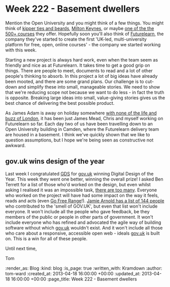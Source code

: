 Week 222 - Basement dwellers
============================

Mention the Open University and you might think of a few things.  You might think of [kipper ties and beards](http://www.open.edu/openlearn/education/educational-technology-and-practice/educational-technology/1973-maths-beards-and-props), [Milton Keynes](http://www.open.ac.uk/about/main/faculties-and-centres/milton-keynes-campus), or maybe [one of the the 500+ courses](http://www3.open.ac.uk/study/atoz/allcourses.htm) they offer.  Hopefully soon you'll also think of [Futurelearn](http://futurelearn.com), the company they've started to create the first 'UK-led, multi-university platform for free, open, online courses' - the company we started working with this week.

Starting a new project is always hard work, even when the team seem as friendly and nice as at Futurelearn.  It takes time to get a good grip on things.  There are people to meet, documents to read and a lot of other people's thinking to absorb.  In this project a lot of big ideas have already been mooted, and there are some grand plans.  Our challenge is to cut-down and simplify these into small, manageable stories.  We need to show that we're reducing scope not because we want to do less - in fact the truth is opposite.  Breaking large ideas into small, value-giving stories gives us the best chance of delivering the best possible product.

As James Adam is away on holiday somewhere [with none of the life and buzz of London](http://instagram.com/p/YK6KCtJfxy/), it has been just James Mead, Chris and myself working on Futurelearn so far.  Each day two of us have been travelling down to an Open University building in Camden, where the Futurelearn delivery team are housed in a basement.  I think we've quickly shown that we like to question assumptions, but I hope we're being seen as constructive not awkward.

## gov.uk wins design of the year

Last week I congratulated [GDS](http://digital.cabinetoffice.gov.uk/) for [gov.uk](https://www.gov.uk) winning Digital Design of the Year.  This week they went one better, winning the overall prize!  I asked Ben Terrett for a list of those who'd worked on the design, but even whilst asking I realised it was an impossible task, [there are too many](https://twitter.com/benterrett/status/324994204617027584).  Everyone who worked on the project will have had some impact on the way it feels, reads and acts (even [Go Free Range](/)!).  [Jamie Arnold has a list of 144 people](https://twitter.com/itsallgonewrong/status/324997551617097728) who contributed to the 'smell of GOV.UK', but even that list won't include everyone.  It won't include all the people who gave feedback, be they members of the public or people in other parts of government.  It won't include everyone who has refined and advocated the agile way of building software without which [gov.uk](https://www.gov.uk) wouldn't exist.  And it won't include all those who care about a responsive, accessible open web - ideals [gov.uk](https://www.gov.uk) is built on.  This is a win for all of these people.

Until next time,

Tom

:render_as: Blog
:kind: blog
:is_page: true
:written_with: Kramdown
:author: tom-ward
:created_at: 2013-04-18 16:00:00 +00:00
:updated_at: 2013-04-18 16:00:00 +00:00
:page_title: Week 222 - Basement dwellers

